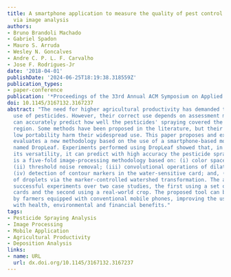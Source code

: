 ```yaml
---
title: A smartphone application to measure the quality of pest control spraying machines
  via image analysis
authors:
- Bruno Brandoli Machado
- Gabriel Spadon
- Mauro S. Arruda
- Wesley N. Goncalves
- Andre C. P. L. F. Carvalho
- Jose F. Rodrigues-Jr
date: '2018-04-01'
publishDate: '2024-06-25T18:19:38.318559Z'
publication_types:
- paper-conference
publication: '*Proceedings of the 33rd Annual ACM Symposium on Applied Computing*'
doi: 10.1145/3167132.3167237
abstract: "The need for higher agricultural productivity has demanded the intensive
  use of pesticides. However, their correct use depends on assessment methods that
  can accurately predict how well the pesticides' spraying covered the intended crop
  region. Some methods have been proposed in the literature, but their high cost and
  low portability harm their widespread use. This paper proposes and experimentally
  evaluates a new methodology based on the use of a smartphone-based mobile application,
  named DropLeaf. Experiments performed using DropLeaf showed that, in addition to
  its versatility, it can predict with high accuracy the pesticide spraying. DropLeaf
  is a five-fold image-processing methodology based on: (i) color space conversion;
  (ii) threshold noise removal; (iii) convolutional operations of dilation and erosion;
  (iv) detection of contour markers in the water-sensitive card; and, (v) identification
  of droplets via the marker-controlled watershed transformation. The authors performed
  successful experiments over two case studies, the first using a set of synthetic
  cards and the second using a real-world crop. The proposed tool can be broadly used
  by farmers equipped with conventional mobile phones, improving the use of pesticides
  with health, environmental and financial benefits."
tags:
- Pesticide Spraying Analysis
- Image Processing
- Mobile Application
- Agricultural Productivity
- Deposition Analysis
links:
- name: URL
  url: dx.doi.org/10.1145/3167132.3167237
---
```

